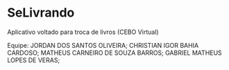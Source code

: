 # SeLivrando
Aplicativo voltado para troca de livros (CEBO Virtual)


Equipe: 
JORDAN DOS SANTOS OLIVEIRA;
CHRISTIAN IGOR BAHIA CARDOSO;
MATHEUS CARNEIRO DE SOUZA BARROS;
GABRIEL MATHEUS LOPES DE VERAS;
